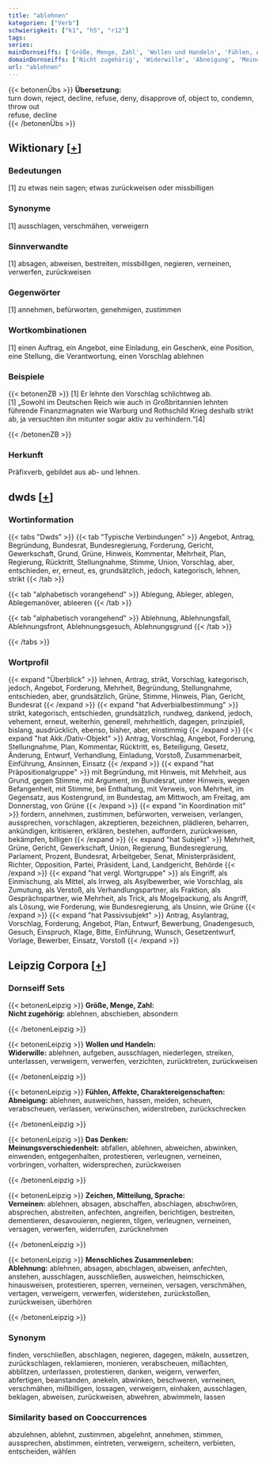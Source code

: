 ```yaml
---
title: "ablehnen"
kategorien: ["Verb"]
schwierigkeit: ["k1", "h5", "r12"]
tags:
series:
mainDornseiffs: ['Größe, Menge, Zahl', 'Wollen und Handeln', 'Fühlen, Affekte, Charaktereigenschaften', 'Das Denken', 'Zeichen, Mitteilung, Sprache', 'Menschliches Zusammenleben']
domainDornseiffs: ['Nicht zugehörig', 'Widerwille', 'Abneigung', 'Meinungsverschiedenheit', 'Verneinen', 'Ablehnung']
url: "ablehnen"
---
```


{{< betonenÜbs >}}
**Übersetzung:**  
turn down, reject, decline, refuse, deny, disapprove of, object to, condemn, throw out  
refuse, decline  
{{< /betonenÜbs >}}

## Wiktionary [[+](https://de.wiktionary.org/wiki/ablehnen)]

### Bedeutungen
[1] zu etwas nein sagen; etwas zurückweisen oder missbilligen  

### Synonyme
[1] ausschlagen, verschmähen, verweigern  

### Sinnverwandte
[1] absagen, abweisen, bestreiten, missbilligen, negieren, verneinen, verwerfen, zurückweisen  

### Gegenwörter
[1] annehmen, befürworten, genehmigen, zustimmen  

### Wortkombinationen
[1] einen Auftrag, ein Angebot, eine Einladung, ein Geschenk, eine Position, eine Stellung, die Verantwortung, einen Vorschlag ablehnen  

### Beispiele
{{< betonenZB >}}
[1] Er lehnte den Vorschlag schlichtweg ab.  
[1] „Sowohl im Deutschen Reich wie auch in Großbritannien lehnten führende Finanzmagnaten wie Warburg und Rothschild Krieg deshalb strikt ab, ja versuchten ihn mitunter sogar aktiv zu verhindern.“[4]  

{{< /betonenZB >}}
### Herkunft
Präfixverb, gebildet aus ab- und lehnen.  



## dwds [[+](https://www.dwds.de/wb/ablehnen)]

### Wortinformation
{{< tabs "Dwds" >}}
{{< tab "Typische Verbindungen" >}}
Angebot, Antrag, Begründung, Bundesrat, Bundesregierung, Forderung, Gericht, Gewerkschaft, Grund, Grüne, Hinweis, Kommentar, Mehrheit, Plan, Regierung, Rücktritt, Stellungnahme, Stimme, Union, Vorschlag, aber, entschieden, er, erneut, es, grundsätzlich, jedoch, kategorisch, lehnen, strikt
{{< /tab >}}

{{< tab "alphabetisch vorangehend" >}}
Ablegung, Ableger, ablegen, Ablegemanöver, ableeren
{{< /tab >}}

{{< tab "alphabetisch vorangehend" >}}
Ablehnung, Ablehnungsfall, Ablehnungsfront, Ablehnungsgesuch, Ablehnungsgrund
{{< /tab >}}

{{< /tabs >}}

### Wortprofil
{{< expand "Überblick" >}} lehnen, Antrag, strikt, Vorschlag, kategorisch, jedoch, Angebot, Forderung, Mehrheit, Begründung, Stellungnahme, entschieden, aber, grundsätzlich, Grüne, Stimme, Hinweis, Plan, Gericht, Bundesrat {{< /expand >}}
{{< expand "hat Adverbialbestimmung" >}} strikt, kategorisch, entschieden, grundsätzlich, rundweg, dankend, jedoch, vehement, erneut, weiterhin, generell, mehrheitlich, dagegen, prinzipiell, bislang, ausdrücklich, ebenso, bisher, aber, einstimmig {{< /expand >}}
{{< expand "hat Akk./Dativ-Objekt" >}} Antrag, Vorschlag, Angebot, Forderung, Stellungnahme, Plan, Kommentar, Rücktritt, es, Beteiligung, Gesetz, Änderung, Entwurf, Verhandlung, Einladung, Vorstoß, Zusammenarbeit, Einführung, Ansinnen, Einsatz {{< /expand >}}
{{< expand "hat Präpositionalgruppe" >}} mit Begründung, mit Hinweis, mit Mehrheit, aus Grund, gegen Stimme, mit Argument, im Bundesrat, unter Hinweis, wegen Befangenheit, mit Stimme, bei Enthaltung, mit Verweis, von Mehrheit, im Gegensatz, aus Kostengrund, im Bundestag, am Mittwoch, am Freitag, am Donnerstag, von Grüne {{< /expand >}}
{{< expand "in Koordination mit" >}} fordern, annehmen, zustimmen, befürworten, verweisen, verlangen, aussprechen, vorschlagen, akzeptieren, bezeichnen, plädieren, beharren, ankündigen, kritisieren, erklären, bestehen, auffordern, zurückweisen, bekämpfen, billigen {{< /expand >}}
{{< expand "hat Subjekt" >}} Mehrheit, Grüne, Gericht, Gewerkschaft, Union, Regierung, Bundesregierung, Parlament, Prozent, Bundesrat, Arbeitgeber, Senat, Ministerpräsident, Richter, Opposition, Partei, Präsident, Land, Landgericht, Behörde {{< /expand >}}
{{< expand "hat vergl. Wortgruppe" >}} als Eingriff, als Einmischung, als Mittel, als Irrweg, als Asylbewerber, wie Vorschlag, als Zumutung, als Verstoß, als Verhandlungspartner, als Fraktion, als Gesprächspartner, wie Mehrheit, als Trick, als Mogelpackung, als Angriff, als Lösung, wie Forderung, wie Bundesregierung, als Unsinn, wie Grüne {{< /expand >}}
{{< expand "hat Passivsubjekt" >}} Antrag, Asylantrag, Vorschlag, Forderung, Angebot, Plan, Entwurf, Bewerbung, Gnadengesuch, Gesuch, Einspruch, Klage, Bitte, Einführung, Wunsch, Gesetzentwurf, Vorlage, Bewerber, Einsatz, Vorstoß {{< /expand >}}

## Leipzig Corpora [[+](https://corpora.uni-leipzig.de/en/res?word=ablehnen&corpusId=deu_newscrawl-public_2018)]

### Dornseiff Sets
{{< betonenLeipzig >}}
**Größe, Menge, Zahl:**  
**Nicht zugehörig:** ablehnen, abschieben, absondern  

{{< /betonenLeipzig >}}


{{< betonenLeipzig >}}
**Wollen und Handeln:**  
**Widerwille:** ablehnen, aufgeben, ausschlagen, niederlegen, streiken, unterlassen, verweigern, verwerfen, verzichten, zurücktreten, zurückweisen  

{{< /betonenLeipzig >}}


{{< betonenLeipzig >}}
**Fühlen, Affekte, Charaktereigenschaften:**  
**Abneigung:** ablehnen, ausweichen, hassen, meiden, scheuen, verabscheuen, verlassen, verwünschen, widerstreben, zurückschrecken  

{{< /betonenLeipzig >}}


{{< betonenLeipzig >}}
**Das Denken:**  
**Meinungsverschiedenheit:** abfallen, ablehnen, abweichen, abwinken, einwenden, entgegenhalten, protestieren, verleugnen, verneinen, vorbringen, vorhalten, widersprechen, zurückweisen  

{{< /betonenLeipzig >}}


{{< betonenLeipzig >}}
**Zeichen, Mitteilung, Sprache:**  
**Verneinen:** ablehnen, absagen, abschaffen, abschlagen, abschwören, absprechen, abstreiten, anfechten, angreifen, berichtigen, bestreiten, dementieren, desavouieren, negieren, tilgen, verleugnen, verneinen, versagen, verwerfen, widerrufen, zurücknehmen  

{{< /betonenLeipzig >}}


{{< betonenLeipzig >}}
**Menschliches Zusammenleben:**  
**Ablehnung:** ablehnen, absagen, abschlagen, abweisen, anfechten, anstehen, ausschlagen, ausschließen, ausweichen, heimschicken, hinausweisen, protestieren, sperren, verneinen, versagen, verschmähen, vertagen, verweigern, verwerfen, widerstehen, zurückstoßen, zurückweisen, überhören  

{{< /betonenLeipzig >}}

### Synonym
finden, verschließen, abschlagen, negieren, dagegen, mäkeln, aussetzen, zurückschlagen, reklamieren, monieren, verabscheuen, mißachten, abblitzen, unterlassen, protestieren, danken, weigern, verwerfen, abfertigen, beanstanden, anekeln, abwinken, beschweren, verneinen, verschmähen, mißbilligen, lossagen, verweigern, einhaken, ausschlagen, beklagen, abweisen, zurückweisen, abwehren, abwimmeln, lassen


### Similarity based on Cooccurrences
abzulehnen, ablehnt, zustimmen, abgelehnt, annehmen, stimmen, aussprechen, abstimmen, eintreten, verweigern, scheitern, verbieten, entscheiden, wählen

